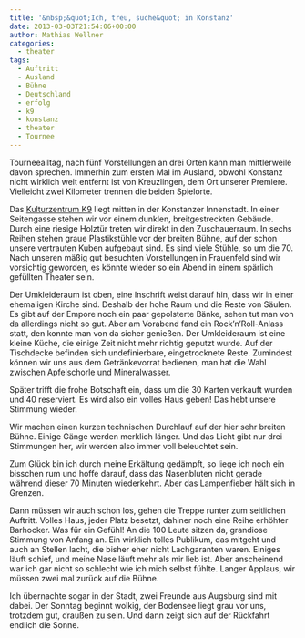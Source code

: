 ```yaml
---
title: '&nbsp;&quot;Ich, treu, suche&quot; in Konstanz'
date: 2013-03-03T21:54:06+00:00
author: Mathias Wellner
categories:
  - theater
tags:
  - Auftritt
  - Ausland
  - Bühne
  - Deutschland
  - erfolg
  - k9
  - konstanz
  - theater
  - Tournee
---
```

Tourneealltag, nach fünf Vorstellungen an drei Orten kann man mittlerweile davon sprechen. Immerhin zum ersten Mal im Ausland, obwohl Konstanz nicht wirklich weit entfernt ist von Kreuzlingen, dem Ort unserer Premiere. Vielleicht zwei Kilometer trennen die beiden Spielorte. 

Das [Kulturzentrum K9](http://www.k9-kulturzentrum.de/) liegt mitten in der Konstanzer Innenstadt. In einer Seitengasse stehen wir vor einem dunklen, breitgestreckten Gebäude. Durch eine riesige Holztür treten wir direkt in den Zuschauerraum. In sechs Reihen stehen graue Plastikstühle vor der breiten Bühne, auf der schon unsere vertrauten Kuben aufgebaut sind. Es sind viele Stühle, so um die 70. Nach unseren mäßig gut besuchten Vorstellungen in Frauenfeld sind wir vorsichtig geworden, es könnte wieder so ein Abend in einem spärlich gefüllten Theater sein.

Der Umkleideraum ist oben, eine Inschrift weist darauf hin, dass wir in einer ehemaligen Kirche sind. Deshalb der hohe Raum und die Reste von Säulen. Es gibt auf der Empore noch ein paar gepolsterte Bänke, sehen tut man von da allerdings nicht so gut. Aber am Vorabend fand ein Rock’n’Roll-Anlass statt, den konnte man von da sicher genießen. Der Umkleideraum ist eine kleine Küche, die einige Zeit nicht mehr richtig geputzt wurde. Auf der Tischdecke befinden sich undefinierbare, eingetrocknete Reste. Zumindest können wir uns aus dem Getränkevorrat bedienen, man hat die Wahl zwischen Apfelschorle und Mineralwasser. 

Später trifft die frohe Botschaft ein, dass um die 30 Karten verkauft wurden und 40 reserviert. Es wird also ein volles Haus geben! Das hebt unsere Stimmung wieder. 

Wir machen einen kurzen technischen Durchlauf auf der hier sehr breiten Bühne. Einige Gänge werden merklich länger. Und das Licht gibt nur drei Stimmungen her, wir werden also immer voll beleuchtet sein. 

Zum Glück bin ich durch meine Erkältung gedämpft, so liege ich noch ein bisschen rum und hoffe darauf, dass das Nasenbluten nicht gerade während dieser 70 Minuten wiederkehrt. Aber das Lampenfieber hält sich in Grenzen. 

Dann müssen wir auch schon los, gehen die Treppe runter zum seitlichen Auftritt. Volles Haus, jeder Platz besetzt, dahiner noch eine Reihe erhöhter Barhocker. Was für ein Gefühl! An die 100 Leute sitzen da, grandiose Stimmung von Anfang an. Ein wirklich tolles Publikum, das mitgeht und auch an Stellen lacht, die bisher eher nicht Lachgaranten waren. Einiges läuft schief, und meine Nase läuft mehr als mir lieb ist. Aber anscheinend war ich gar nicht so schlecht wie ich mich selbst fühlte. Langer Applaus, wir müssen zwei mal zurück auf die Bühne. 

Ich übernachte sogar in der Stadt, zwei Freunde aus Augsburg sind mit dabei. Der Sonntag beginnt wolkig, der Bodensee liegt grau vor uns, trotzdem gut, draußen zu sein. Und dann zeigt sich auf der Rückfahrt endlich die Sonne.